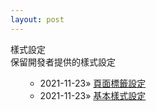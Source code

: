 ```yaml
---
layout: post
---
```


樣式設定 <br/>
保留開發者提供的樣式設定

<ol>
<ul>
    <li class="post-list-item">
        <span class="home-date">
          2021-11-23»
        </span>
        <a href="/post-example-with-tags.html">頁面標籤設定</a>
    </li>
    <li class="post-list-item">
        <span class="home-date">
          2021-11-23»
        </span>
        <a href="/overview-post.html">基本樣式設定</a>
    </li>
  </ul>
</ol>
